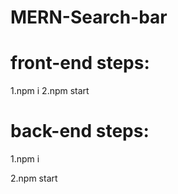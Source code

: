# MERN-Search-bar

# front-end steps:

1.npm i
2.npm start

# back-end steps:

1.npm i

2.npm start
